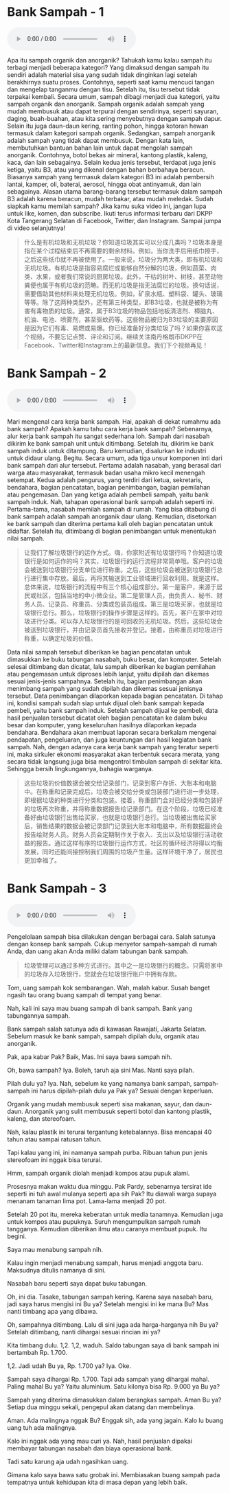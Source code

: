 # Bank Sampah - 1

![U3T2 - Bank Sampah-1](audio/U3T2%20-%20Bank%20Sampah-1.m4a)

Apa itu sampah organik dan anorganik? Tahukah kamu kalau sampah itu terbagi menjadi beberapa kategori? Yang dimaksud dengan sampah itu sendiri adalah material sisa yang sudah tidak dinginkan lagi setelah berakhirnya suatu proses. Contohnya, seperti saat kamu mencuci tangan dan mengelap tanganmu dengan tisu. Setelah itu, tisu tersebut tidak terpakai kembali. Secara umum, sampah dibagi menjadi dua kategori, yaitu sampah organik dan anorganik. Sampah organik adalah sampah yang mudah membusuk atau dapat terpurai dengan sendirinya, seperti sayuran, daging, buah-buahan, atau kita sering menyebutnya dengan sampah dapur. Selain itu juga daun-daun kering, ranting pohon, hingga kotoran hewan termasuk dalam kategori sampah organik. Sedangkan, sampah anorganik adalah sampah yang tidak dapat membusuk. Dengan kata lain, membutuhkan bantuan bahan lain untuk dapat mengolah sampah anorganik. Contohnya, botol bekas air mineral, kantong plastik, kaleng, kaca, dan lain sebagainya. Selain kedua jenis tersebut, terdapat juga jenis ketiga, yaitu B3, atau yang dikenal dengan bahan berbahaya beracun. Biasanya sampah yang termasuk dalam kategori B3 ini adalah pembersih lantai, kamper, oli, baterai, aerosol, hingga obat antinyamuk, dan lain sebagainya. Alasan utama barang-barang tersebut termasuk dalam sampah B3 adalah karena beracun, mudah terbakar, atau mudah meledak. Sudah siapkah kamu memilah sampah? Jika kamu suka video ini, jangan lupa untuk like, komen, dan subscribe. Ikuti terus informasi terbaru dari DKPP Kota Tangerang Selatan di Facebook, Twitter, dan Instagram. Sampai jumpa di video selanjutnya!

> 什么是有机垃圾和无机垃圾？你知道垃圾其实可以分成几类吗？垃圾本身是指在某个过程结束后不再需要的剩余材料。例如，当你洗手后用纸巾擦手，之后这些纸巾就不再被使用了。一般来说，垃圾分为两大类，即有机垃圾和无机垃圾。有机垃圾是指容易腐烂或能够自然分解的垃圾，例如蔬菜、肉类、水果，或者我们常说的厨房垃圾。此外，干枯的树叶、树枝，甚至动物粪便也属于有机垃圾的范畴。而无机垃圾是指无法腐烂的垃圾。换句话说，需要借助其他材料来处理无机垃圾。例如，矿泉水瓶、塑料袋、罐头、玻璃等等。除了这两种类型外，还有第三种类型，即B3垃圾，也就是被称为有害有毒物质的垃圾。通常，属于B3垃圾的物品包括地板清洁剂、樟脑丸、机油、电池、喷雾剂，甚至驱蚊药等。这些物品被归为B3垃圾的主要原因是因为它们有毒、易燃或易爆。你已经准备好分类垃圾了吗？如果你喜欢这个视频，不要忘记点赞、评论和订阅。继续关注南丹格朗市DKPP在Facebook、Twitter和Instagram上的最新信息。我们下个视频再见！

# Bank Sampah - 2

![U3T2 - Bank Sampah-2](audio/U3T2%20-%20Bank%20Sampah-2.m4a)

Mari mengenal cara kerja bank sampah. Hai, apakah di dekat rumahmu ada bank sampah? Apakah kamu tahu cara kerja bank sampah? Sebenarnya, alur kerja bank sampah itu sangat sederhana loh. Sampah dari nasabah dikirim ke bank sampah unit untuk ditimbang. Setelah itu, dikirim ke bank sampah induk untuk ditampung. Baru kemudian, disalurkan ke industri untuk didaur ulang. Begitu. Secara umum, ada tiga unsur komponen inti dari bank sampah dari alur tersebut. Pertama adalah nasabah, yang berasal dari warga atau masyarakat, termasuk badan usaha mikro kecil menengah setempat. Kedua adalah pengurus, yang terdiri dari ketua, sekretaris, bendahara, bagian pencatatan, bagian penimbangan, bagian pemilahan atau pengemasan. Dan yang ketiga adalah pembeli sampah, yaitu bank sampah induk. Nah, tahapan operasional bank sampah adalah seperti ini. Pertama-tama, nasabah memilah sampah di rumah. Yang bisa ditabung di bank sampah adalah sampah anorganik daur ulang. Kemudian, disetorkan ke bank sampah dan diterima pertama kali oleh bagian pencatatan untuk didaftar. Setelah itu, ditimbang di bagian penimbangan untuk menentukan nilai sampah.

> 让我们了解垃圾银行的运作方式。嗨，你家附近有垃圾银行吗？你知道垃圾银行是如何运作的吗？其实，垃圾银行的运行流程非常简单哦。客户的垃圾会被送到垃圾银行分支单位进行称重。之后，这些垃圾会被送到垃圾银行总行进行集中存放。最后，再将其输送到工业领域进行回收利用。就是这样。总体来说，垃圾银行的流程中有三个核心组成部分。第一是客户，来源于居民或社区，包括当地的中小微企业。第二是管理人员，由负责人、秘书、财务人员、记录员、称重员、分类或包装员组成。第三是垃圾买家，也就是垃圾银行总行。那么，垃圾银行的操作步骤是这样的。首先，客户在家中对垃圾进行分类。可以存入垃圾银行的是可回收的无机垃圾。然后，这些垃圾会被送到垃圾银行，并由记录员首先接收并登记。接着，由称重员对垃圾进行称重，以确定垃圾的价值。

Data nilai sampah tersebut diberikan ke bagian pencatatan untuk dimasukkan ke buku tabungan nasabah, buku besar, dan komputer. Setelah selesai ditimbang dan dicatat, lalu sampah diberikan ke bagian pemilahan atau pengemasan untuk diproses lebih lanjut, yaitu dipilah dan dikemas sesuai jenis-jenis sampahnya. Setelah itu, bagian penimbangan akan menimbang sampah yang sudah dipilah dan dikemas sesuai jenisnya tersebut. Data penimbangan dilaporkan kepada bagian pencatatan. Di tahap ini, kondisi sampah sudah siap untuk dijual oleh bank sampah kepada pembeli, yaitu bank sampah induk. Setelah sampah dijual ke pembeli, data hasil penjualan tersebut dicatat oleh bagian pencatatan ke dalam buku besar dan komputer, yang keseluruhan hasilnya dilaporkan kepada bendahara. Bendahara akan membuat laporan secara berkalam mengenai pendapatan, pengeluaran, dan juga keuntungan dari hasil kegiatan bank sampah. Nah, dengan adanya cara kerja bank sampah yang teratur seperti ini, maka sirkuler ekonomi masyarakat akan terbentuk secara merata, yang secara tidak langsung juga bisa mengontrol timbulan sampah di sekitar kita. Sehingga bersih lingkungannya, bahagia warganya.

> 这些垃圾的价值数据会被交给记录部门，记录到客户存折、大账本和电脑中。在称重和记录完成后，垃圾会被交给分类或包装部门进行进一步处理，即根据垃圾的种类进行分类和包装。接着，称重部门会对已经分类和包装好的垃圾再次称重，并将称重数据报告给记录部门。在这个阶段，垃圾已经准备好由垃圾银行出售给买家，也就是垃圾银行总行。当垃圾被出售给买家后，销售结果的数据会被记录部门记录到大账本和电脑中，所有数据最终会报告给财务人员。财务人员会定期制作关于收入、支出以及垃圾银行活动收益的报告。通过这样有序的垃圾银行运作方式，社区的循环经济将得以均衡发展，同时还能间接控制我们周围的垃圾产生量。这样环境干净了，居民也更加幸福了。

# Bank Sampah - 3

![U3T2 - Bank Sampah-3](audio/U3T2%20-%20Bank%20Sampah-3.m4a)

Pengelolaan sampah bisa dilakukan dengan berbagai cara. Salah satunya dengan konsep bank sampah. Cukup menyetor sampah-sampah di rumah Anda, dan uang akan Anda miliki dalam tabungan bank sampah.

> 垃圾管理可以通过多种方式进行。其中之一是垃圾银行的概念。只需将家中的垃圾存入垃圾银行，您就会在垃圾银行账户中拥有存款。

Tom, uang sampah kok sembarangan. Wah, malah kabur. Susah banget ngasih tau orang buang sampah di tempat yang benar.

Nah, kali ini saya mau buang sampah di bank sampah. Bank yang tabungannya sampah.

Bank sampah salah satunya ada di kawasan Rawajati, Jakarta Selatan. Sebelum masuk ke bank sampah, sampah dipilah dulu, organik atau anorganik.

Pak, apa kabar Pak? Baik, Mas. Ini saya bawa sampah nih.

Oh, bawa sampah? Iya. Boleh, taruh aja sini Mas. Nanti saya pilah.

Pilah dulu ya? Iya. Nah, sebelum ke yang namanya bank sampah, sampah-sampah ini harus dipilah-pilah dulu ya Pak ya? Sesuai dengan keperluan.

Organik yang mudah membusuk seperti sisa makanan, sayur, dan daun-daun. Anorganik yang sulit membusuk seperti botol dan kantong plastik, kaleng, dan stereofoam.

Nah, kalau plastik ini terurai tergantung ketebalannya. Bisa mencapai 40 tahun atau sampai ratusan tahun.

Tapi kalau yang ini, ini namanya sampah purba. Ribuan tahun pun jenis stereofoam ini nggak bisa terurai.

Hmm, sampah organik diolah menjadi kompos atau pupuk alami.

Prosesnya makan waktu dua minggu. Pak Pardy, sebenarnya tersirat ide seperti ini tuh awal mulanya seperti apa sih Pak? Itu diawali warga supaya menanam tanaman lima pot. Lama-lama menjadi 20 pot.

Setelah 20 pot itu, mereka keberatan untuk media tanamnya. Kemudian juga untuk kompos atau pupuknya. Suruh mengumpulkan sampah rumah tangganya. Kemudian diberikan ilmu atau caranya membuat pupuk. Itu begini.

Saya mau menabung sampah nih.

Kalau ingin menjadi menabung sampah, harus menjadi anggota baru. Maksudnya ditulis namanya di sini.

Nasabah baru seperti saya dapat buku tabungan.

Oh, ini dia. Tasake, tabungan sampah kering. Karena saya nasabah baru, jadi saya harus mengisi ini Bu ya? Setelah mengisi ini ke mana Bu? Mas nanti timbang apa yang dibawa.

Oh, sampahnya ditimbang. Lalu di sini juga ada harga-harganya nih Bu ya? Setelah ditimbang, nanti dihargai sesuai rincian ini ya?

Kita timbang dulu. 1,2. 1,2, waduh. Saldo tabungan saya di bank sampah ini bertambah Rp. 1.700.

1,2. Jadi udah Bu ya, Rp. 1.700 ya? Iya. Oke.

Sampah saya dihargai Rp. 1.700. Tapi ada sampah yang dihargai mahal. Paling mahal Bu ya? Yaitu aluminium. Satu kilonya bisa Rp. 9.000 ya Bu ya?

Sampah yang diterima dimasukkan dalam berangkas sampah. Aman Bu ya? Setiap dua minggu sekali, pengepul akan datang dan membelinya.

Aman. Ada malingnya nggak Bu? Enggak sih, ada yang jagain. Kalo lu buang uang tuh ada malingnya.

Kalo ini nggak ada yang mau curi ya. Nah, hasil penjualan dipakai membayar tabungan nasabah dan biaya operasional bank.

Tadi satu karung aja udah ngasihkan uang.

Gimana kalo saya bawa satu grobak ini. Membiasakan buang sampah pada tempatnya untuk kehidupan kita di masa depan yang lebih baik.
